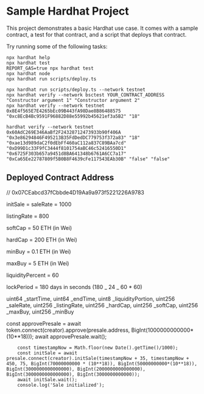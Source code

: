 # Sample Hardhat Project

This project demonstrates a basic Hardhat use case. It comes with a sample contract, a test for that contract, and a script that deploys that contract.

Try running some of the following tasks:

```shell
npx hardhat help
npx hardhat test
REPORT_GAS=true npx hardhat test
npx hardhat node
npx hardhat run scripts/deploy.ts
```

```shell
npx hardhat run scripts/deploy.ts --network testnet
npx hardhat verify --network bsctest YOUR_CONTRACT_ADDRESS "Constructor argument 1" "Constructor argument 2"
npx hardhat verify --network testnet 0x8E4f565E7E4265bEc09B443fA98Dae8B86488575 "0xc8EcB4Bc9591F96882D88e55992b45621ef3a5B2" "18"

hardhat verify --network testnet 0x60AdC269E346AaBf2F24328712473933b90f406A "0x3e86294846F495213B35FdDedDC779753f372a83" "18" "0xae13d989daC2f0dEbFf460aC112a837C89BAa7cd" "0xD99D1c33F9fC3444f8101754aBC46c52416550D1" "0x6725F303b657a9451d8BA641348b6761A6CC7a17" "0xCa65Ee22787809f5B0B8F4639cFe117543EAb30B" "false" "false"
```

## Deployed Contract Address

// 0x07CEabcd37fCbbde4D19Aa9a973f5221226A9783

initSale =
saleRate = 1000

listingRate = 800

softCap = 50 ETH (in Wei)

hardCap = 200 ETH (in Wei)

minBuy = 0.1 ETH (in Wei)

maxBuy = 5 ETH (in Wei)

liquidityPercent = 60

lockPeriod = 180 days in seconds (180 \_ 24 \_ 60 \* 60)

uint64 \_startTime,
uint64 \_endTime,
uint8 \_liquidityPortion,
uint256 \_saleRate,
uint256 \_listingRate,
uint256 \_hardCap,
uint256 \_softCap,
uint256 \_maxBuy,
uint256 \_minBuy

const approvePresale = await token.connect(creator).approve(presale.address, BigInt(1000000000000\*(10\*\*18)));
await approvePresale.wait();

        const timestampNow = Math.floor(new Date().getTime()/1000);
        const initSale = await presale.connect(creator).initSale(timestampNow + 35, timestampNow + 450, 75, BigInt(70000000000 * (10**18)), BigInt(50000000000*(10**18)), BigInt(3000000000000000), BigInt(2000000000000000), BigInt(3000000000000000), BigInt(3000000000000));
        await initSale.wait();
        console.log('Sale initialized');


